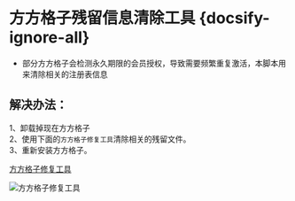 # 方方格子残留信息清除工具 {docsify-ignore-all}


- 部分方方格子会检测永久期限的会员授权，导致需要频繁重复激活，本脚本用来清除相关的注册表信息    


## 解决办法：    
1、卸载掉现在方方格子    
2、使用下面的`方方格子修复工具`清除相关的残留文件。    
3、重新安装方方格子。


    
[方方格子修复工具](https://blog.tengzhou.ren/ffcell/%E6%96%B9%E6%96%B9%E6%A0%BC%E5%AD%90%E4%BF%AE%E5%A4%8D%E5%B7%A5%E5%85%B7.exe)

![方方格子修复工具](https://blog.tengzhou.ren/ffcell/ffcell.png)